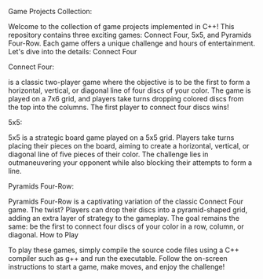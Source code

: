 Game Projects Collection:

Welcome to the collection of game projects implemented in C++! This repository contains three exciting games: Connect Four, 5x5, and Pyramids Four-Row. Each game offers a unique challenge and hours of entertainment. Let's dive into the details:
Connect Four

Connect Four:

is a classic two-player game where the objective is to be the first to form a horizontal, vertical, or diagonal line of four discs of your color. The game is played on a 7x6 grid, and players take turns dropping colored discs from the top into the columns. The first player to connect four discs wins!

5x5:

5x5 is a strategic board game played on a 5x5 grid. Players take turns placing their pieces on the board, aiming to create a horizontal, vertical, or diagonal line of five pieces of their color. The challenge lies in outmaneuvering your opponent while also blocking their attempts to form a line.

Pyramids Four-Row:

Pyramids Four-Row is a captivating variation of the classic Connect Four game. The twist? Players can drop their discs into a pyramid-shaped grid, adding an extra layer of strategy to the gameplay. The goal remains the same: be the first to connect four discs of your color in a row, column, or diagonal.
How to Play

To play these games, simply compile the source code files using a C++ compiler such as g++ and run the executable. Follow the on-screen instructions to start a game, make moves, and enjoy the challenge!
